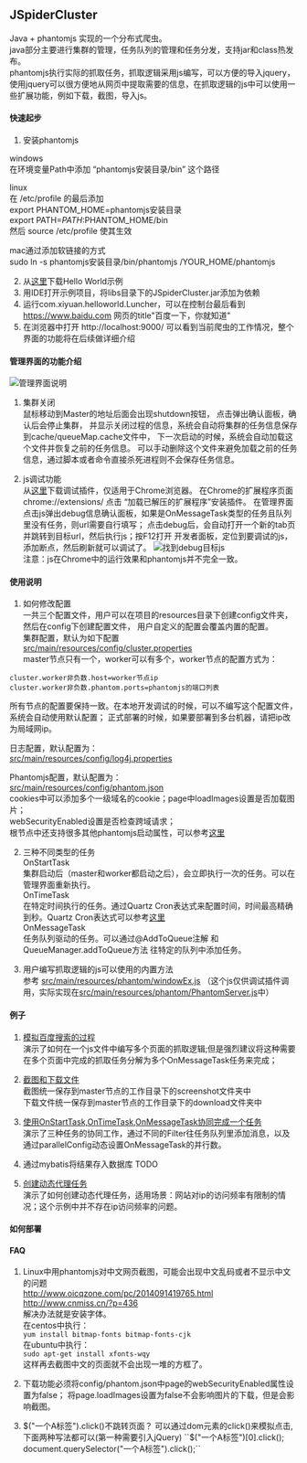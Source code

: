 ## JSpiderCluster  

Java + phantomjs 实现的一个分布式爬虫。  
java部分主要进行集群的管理，任务队列的管理和任务分发，支持jar和class热发布。  
phantomjs执行实际的抓取任务，抓取逻辑采用js编写，可以方便的导入jquery，
使用jquery可以很方便地从网页中提取需要的信息，在抓取逻辑的js中可以使用一些扩展功能，例如下载，截图，导入js。

#### 快速起步
1. 安装phantomjs  

windows  
在环境变量Path中添加 “phantomjs安装目录/bin” 这个路径  
  
linux  
在 /etc/profile 的最后添加  
export PHANTOM_HOME=phantomjs安装目录  
export PATH=$PATH:$PHANTOM_HOME/bin  
然后 source /etc/profile 使其生效  
  
mac通过添加软链接的方式  
sudo ln -s phantomjs安装目录/bin/phantomjs /YOUR_HOME/phantomjs  
    
2. 从[这里](https://github.com/xiyuan-fengyu/JSpider_HelloWorld)下载Hello World示例  
3. 用IDE打开示例项目，将libs目录下的JSpiderCluster.jar添加为依赖  
4. 运行com.xiyuan.helloworld.Luncher，可以在控制台最后看到 https://www.baidu.com 网页的title"百度一下，你就知道"
5. 在浏览器中打开 http://localhost:9000/ 可以看到当前爬虫的工作情况，整个界面的功能将在后续做详细介绍  

#### 管理界面的功能介绍
![管理界面说明](githubRes/webUI.png)
1. 集群关闭    
鼠标移动到Master的地址后面会出现shutdown按钮，
点击弹出确认面板，确认后会停止集群，
并显示关闭过程的信息，系统会自动将集群的任务信息保存到cache/queueMap.cache文件中，
下一次启动的时候，系统会自动加载这个文件并恢复之前的任务信息。
可以手动删除这个文件来避免加载之前的任务信息，通过脚本或者命令直接杀死进程则不会保存任务信息。

2. js调试功能  
从[这里](https://github.com/xiyuan-fengyu/JSpiderDebugger)下载调试插件，仅适用于Chrome浏览器。
在Chrome的扩展程序页面 chrome://extensions/ 点击 “加载已解压的扩展程序”安装插件。
在管理界面点击js弹出debug信息确认面板，如果是OnMessageTask类型的任务且队列里没有任务，则url需要自行填写；
点击debug后，会自动打开一个新的tab页并跳转到目标url，然后执行js；按F12打开 开发者面板，定位到要调试的js，
添加断点，然后刷新就可以调试了。
![找到debug目标js](githubRes/debug.png)  
注意：js在Chrome中的运行效果和phantomjs并不完全一致。

#### 使用说明
1. 如何修改配置  
一共三个配置文件，用户可以在项目的resources目录下创建config文件夹，然后在config下创建配置文件，
用户自定义的配置会覆盖内置的配置。    
集群配置，默认为如下配置  
[src/main/resources/config/cluster.properties](src/main/resources/config/cluster.properties)  
master节点只有一个，worker可以有多个，worker节点的配置方式为：
```
cluster.worker非负数.host=worker节点ip
cluster.worker非负数.phantom.ports=phantomjs的端口列表
```  
所有节点的配置要保持一致。在本地开发调试的时候，可以不编写这个配置文件，系统会自动使用默认配置；
正式部署的时候，如果要部署到多台机器，请把ip改为局域网ip。  

日志配置，默认配置为：  
[src/main/resources/config/log4j.properties](src/main/resources/config/log4j.properties)    

Phantomjs配置，默认配置为：  
[src/main/resources/config/phantom.json](src/main/resources/config/phantom.json)   
cookies中可以添加多个一级域名的cookie；page中loadImages设置是否加载图片；  
webSecurityEnabled设置是否检查跨域请求；  
根节点中还支持很多其他phantomjs启动属性，可以参考[这里](http://phantomjs.org/api/command-line.html)

2. 三种不同类型的任务  
OnStartTask  
集群启动后（master和worker都启动之后），会立即执行一次的任务。可以在管理界面重新执行。  
OnTimeTask  
在特定时间执行的任务。通过Quartz Cron表达式来配置时间，时间最高精确到秒。Quartz Cron表达式可以参考[这里](http://cron.qqe2.com/)  
OnMessageTask  
任务队列驱动的任务。可以通过@AddToQueue注解 和 QueueManager.addToQueue方法 往特定的队列中添加任务。

3. 用户编写抓取逻辑的js可以使用的内置方法  
参考 [src/main/resources/phantom/windowEx.js](src/main/resources/phantom/windowEx.js) 
（这个js仅供调试插件调用，实际实现在[src/main/resources/phantom/PhantomServer.js](src/main/resources/phantom/PhantomServer.js)中）  

#### 例子
1. [模拟百度搜索的过程](https://github.com/xiyuan-fengyu/JSpider_BaiduSearch)  
演示了如何在一个js文件中编写多个页面的抓取逻辑;但是强烈建议将这种需要在多个页面中完成的抓取任务分解为多个OnMessageTask任务来完成；  
  
2. [截图和下载文件](https://github.com/xiyuan-fengyu/JSpider_Screenshot)  
截图统一保存到master节点的工作目录下的screenshot文件夹中  
下载文件统一保存到master节点的工作目录下的download文件夹中  

3. [使用OnStartTask,OnTimeTask,OnMessageTask协同完成一个任务](https://github.com/xiyuan-fengyu/JSpider_TasksCoopertion)  
演示了三种任务的协同工作，通过不同的Filter往任务队列里添加消息，以及通过parallelConfig动态设置OnMessageTask的并行数。

4. 通过mybatis将结果存入数据库 TODO

5. [创建动态代理任务](https://github.com/xiyuan-fengyu/JSpider_ProxyTask)  
演示了如何创建动态代理任务，适用场景：网站对ip的访问频率有限制的情况；这个示例中并不存在ip访问频率的问题。

#### 如何部署

#### FAQ  
1. Linux中用phantomjs对中文网页截图，可能会出现中文乱码或者不显示中文的问题  
http://www.oicqzone.com/pc/2014091419765.html  
http://www.cnmiss.cn/?p=436  
解决办法就是安装字体。  
在centos中执行：  
```yum install bitmap-fonts bitmap-fonts-cjk```  
在ubuntu中执行：  
```sudo apt-get install xfonts-wqy```  
这样再去截图中文的页面就不会出现一堆的方框了。  

2. 下载功能必须将config/phantom.json中page的webSecurityEnabled属性设置为false；
  将page.loadImages设置为false不会影响图片的下载，但是会影响截图。

3. $("一个A标签").click()不跳转页面？  
可以通过dom元素的click()来模拟点击,下面两种写法都可以(第一种需要引入jQuery)  
``$("一个A标签")[0].click();``  
``document.querySelector("一个A标签").click();``  